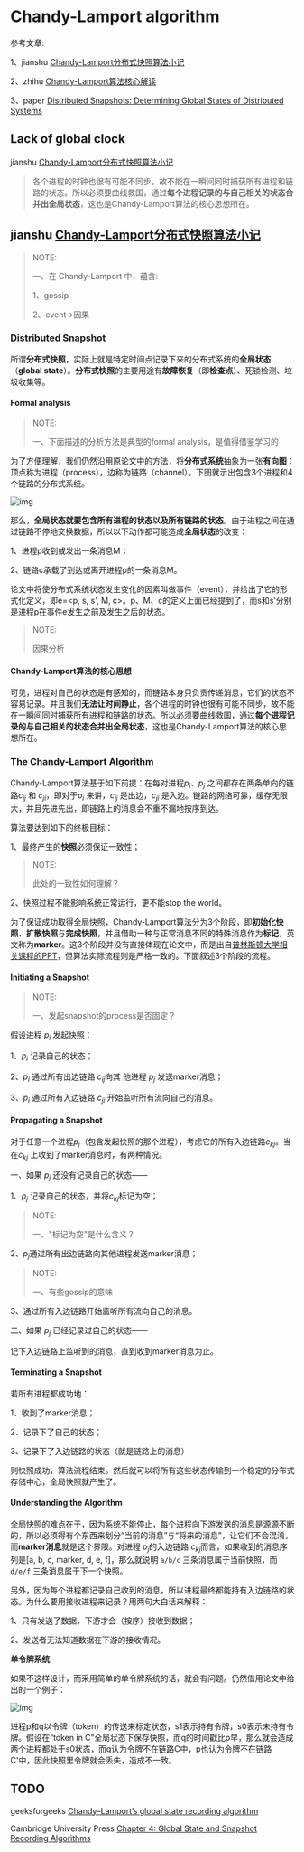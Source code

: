 # Chandy-Lamport algorithm

参考文章: 

1、jianshu [Chandy-Lamport分布式快照算法小记](https://www.jianshu.com/p/06fff1ffe0a7)

2、zhihu [Chandy-Lamport算法核心解读](https://zhuanlan.zhihu.com/p/113612578)

3、paper [Distributed Snapshots: Determining Global States of Distributed Systems](https://www.microsoft.com/en-us/research/uploads/prod/2016/12/Determining-Global-States-of-a-Distributed-System.pdf) 



## Lack of global clock

jianshu [Chandy-Lamport分布式快照算法小记](https://www.jianshu.com/p/06fff1ffe0a7)

> 各个进程的时钟也很有可能不同步，故不能在一瞬间同时捕获所有进程和链路的状态。所以必须要曲线救国，通过**每个进程记录的与自己相关的状态合并出全局状态**，这也是Chandy-Lamport算法的核心思想所在。



## jianshu [Chandy-Lamport分布式快照算法小记](https://www.jianshu.com/p/06fff1ffe0a7)

> NOTE: 
>
> 一、在 Chandy-Lamport 中，蕴含: 
>
> 1、gossip
>
> 2、event->因果



### Distributed Snapshot

所谓**分布式快照**，实际上就是特定时间点记录下来的分布式系统的**全局状态**（**global state**）。**分布式快照**的主要用途有**故障恢复**（即**检查点**）、死锁检测、垃圾收集等。

#### Formal analysis

> NOTE: 
>
> 一、下面描述的分析方法是典型的formal analysis，是值得借鉴学习的

为了方便理解，我们仍然沿用原论文中的方法，将**分布式系统**抽象为一张**有向图**：顶点称为进程（process），边称为链路（channel）。下图就示出包含3个进程和4个链路的分布式系统。

![img](https://upload-images.jianshu.io/upload_images/195230-9cf4136b2be438ec.png?imageMogr2/auto-orient/strip|imageView2/2/w/722/format/webp)

那么，**全局状态就要包含所有进程的状态以及所有链路的状态**。由于进程之间在通过链路不停地交换数据，所以以下动作都可能造成**全局状态**的改变：

1、进程p收到或发出一条消息M；

2、链路c承载了到达或离开进程p的一条消息M。

论文中将使分布式系统状态发生变化的因素叫做事件（event），并给出了它的形式化定义，即e=<p, s, s', M, c>。p、M、c的定义上面已经提到了，而s和s'分别是进程p在事件e发生之前及发生之后的状态。

> NOTE: 
>
> 因果分析



#### Chandy-Lamport算法的核心思想

可见，进程对自己的状态是有感知的，而链路本身只负责传递消息，它们的状态不容易记录。并且我们**无法让时间静止**，各个进程的时钟也很有可能不同步，故不能在一瞬间同时捕获所有进程和链路的状态。所以必须要曲线救国，通过**每个进程记录的与自己相关的状态合并出全局状态**，这也是Chandy-Lamport算法的核心思想所在。

### The Chandy-Lamport Algorithm

Chandy-Lamport算法基于如下前提：在每对进程$p_i$、$p_j$ 之间都存在两条单向的链路$c_{ij}$ 和 $c_{ji}$，即对于$p_i$ 来讲，$c_{ij}$ 是出边，$c_{ji}$ 是入边。链路的网络可靠，缓存无限大，并且先进先出，即链路上的消息会不重不漏地按序到达。

算法要达到如下的终极目标：

1、最终产生的**快照**必须保证一致性；

> NOTE: 
>
> 此处的一致性如何理解？

2、快照过程不能影响系统正常运行，更不能stop the world。

为了保证成功取得全局快照，Chandy-Lamport算法分为3个阶段，即**初始化快照**、**扩散快照**与**完成快照**，并且借助一种与正常消息不同的特殊消息作为**标记**，英文称为**marker**。这3个阶段并没有直接体现在论文中，而是出自[普林斯顿大学相关课程的PPT](https://links.jianshu.com/go?to=https%3A%2F%2Fwww.cs.princeton.edu%2Fcourses%2Farchive%2Ffall16%2Fcos418%2Fdocs%2FP8-chandy-lamport.pdf)，但算法实际流程则是严格一致的。下面叙述3个阶段的流程。



#### Initiating a Snapshot

> NOTE: 
>
> 一、发起snapshot的process是否固定？

假设进程 $p_i$ 发起快照：

1、$p_i$ 记录自己的状态；

2、$p_i$ 通过所有出边链路 $c_{ij}$向其 他进程 $p_j$ 发送marker消息；

3、$p_i$ 通过所有入边链路 $c_{ji}$ 开始监听所有流向自己的消息。



#### Propagating a Snapshot

对于任意一个进程$p_j$（包含发起快照的那个进程），考虑它的所有入边链路$c_{kj}$。当在$c_{kj}$ 上收到了marker消息时，有两种情况。

一、如果 $p_j$ 还没有记录自己的状态——

1、$p_j$ 记录自己的状态，并将$c_{kj}$​ 标记为空；

> NOTE: 
>
> 一、"标记为空"是什么含义？

2、$p_j$​ 通过所有出边链路向其他进程发送marker消息；

> NOTE: 
>
> 一、有些gossip的意味

3、通过所有入边链路开始监听所有流向自己的消息。

二、如果 $p_{j}$ 已经记录过自己的状态——

记下入边链路上监听到的消息，直到收到marker消息为止。



#### Terminating a Snapshot

若所有进程都成功地：

1、收到了marker消息；

2、记录下了自己的状态；

3、记录下了入边链路的状态（就是链路上的消息）

则快照成功，算法流程结束。然后就可以将所有这些状态传输到一个稳定的分布式存储中心，全局快照就产生了。



#### Understanding the Algorithm

全局快照的难点在于，因为系统不能停止，每个进程向下游发送的消息是源源不断的，所以必须得有个东西来划分“当前的消息”与“将来的消息”，让它们不会混淆，而**marker消息**就是这个界限。对进程 $p_j$​​ 的入边链路 $c_{kj}$​​ 而言，如果收到的消息序列是[a, b, c, marker, d, e, f]，那么就说明 `a/b/c` 三条消息属于当前快照，而 `d/e/f` 三条消息属于下一个快照。

另外，因为每个进程都记录自己收到的消息，所以进程最终都能持有入边链路的状态。为什么要用接收进程来记录？用两句大白话来解释：

1、只有发送了数据，下游才会（按序）接收到数据；

2、发送者无法知道数据在下游的接收情况。

**单令牌系统**

如果不这样设计，而采用简单的单令牌系统的话，就会有问题。仍然借用论文中给出的一个例子：

![img](https://upload-images.jianshu.io/upload_images/195230-560e5880a098f70b.png?imageMogr2/auto-orient/strip|imageView2/2/w/721/format/webp)

进程p和q以令牌（token）的传送来标定状态，s1表示持有令牌，s0表示未持有令牌。假设在“token in C”全局状态下保存快照，而q的时间戳比p早，那么就会造成两个进程都处于s0状态，而q认为令牌不在链路C中，p也认为令牌不在链路C'中，因此快照里令牌就会丢失，造成不一致。



## TODO

geeksforgeeks [Chandy–Lamport’s global state recording algorithm](https://www.geeksforgeeks.org/chandy-lamports-global-state-recording-algorithm/)

Cambridge University Press [Chapter 4: Global State and Snapshot Recording Algorithms](https://www.cs.uic.edu/~ajayk/Chapter4.pdf)

